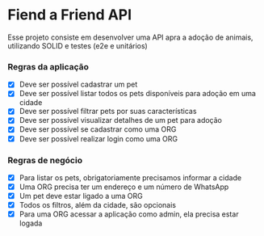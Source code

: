 # Fiend a Friend API

Esse projeto consiste em desenvolver uma API apra a adoção de animais, utilizando SOLID e testes (e2e e unitários)


### Regras da aplicação

- [x] Deve ser possível cadastrar um pet
- [x] Deve ser possível listar todos os pets disponíveis para adoção em uma cidade
- [x] Deve ser possível filtrar pets por suas características
- [x] Deve ser possível visualizar detalhes de um pet para adoção
- [x] Deve ser possível se cadastrar como uma ORG
- [x] Deve ser possível realizar login como uma ORG

### Regras de negócio

- [x] Para listar os pets, obrigatoriamente precisamos informar a cidade
- [x] Uma ORG precisa ter um endereço e um número de WhatsApp
- [x] Um pet deve estar ligado a uma ORG
- [x] Todos os filtros, além da cidade, são opcionais
- [x] Para uma ORG acessar a aplicação como admin, ela precisa estar logada
